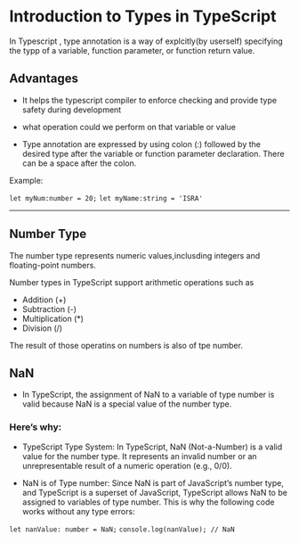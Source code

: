 # Introduction to Types in TypeScript

In Typescript , type annotation is a way of explcitly(by userself) specifying the typp of a variable, function parameter, or function return value.

## Advantages 

- It helps the typescript compiler to enforce checking and provide type safety during development

- what operation could we perform on that variable or value

- Type annotation are expressed by using colon (:) followed by the desired type after the variable or function parameter declaration. There can be a space after the colon.

Example:

`let myNum:number = 20;`
`let myName:string = 'ISRA'`

---

## Number Type

The number type represents numeric values,inclusding integers and floating-point numbers.

Number types in TypeScript support arithmetic operations such as

- Addition (+)
- Subtraction (-)
- Multiplication (*)
- Division (/)

The result of those operatins on numbers is also of tpe number.

## NaN 

- In TypeScript, the assignment of NaN to a variable of type number is valid because NaN is a special value of the number type.

### Here’s why:

- TypeScript Type System: In TypeScript, NaN (Not-a-Number) is a valid value for the number type. It represents an invalid number or an unrepresentable result of a numeric operation (e.g., 0/0).

- NaN is of Type number: Since NaN is part of JavaScript’s number type, and TypeScript is a superset of JavaScript, TypeScript allows NaN to be assigned to variables of type number. This is why the following code works without any type errors:

`let nanValue: number = NaN;`
`console.log(nanValue); // NaN`





